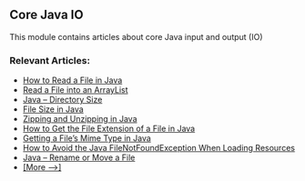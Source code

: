 ## Core Java IO

This module contains articles about core Java input and output (IO)

### Relevant Articles: 
- [How to Read a File in Java](https://www.baeldung.com/reading-file-in-java)
- [Read a File into an ArrayList](https://www.baeldung.com/java-file-to-arraylist)
- [Java – Directory Size](https://www.baeldung.com/java-folder-size)
- [File Size in Java](https://www.baeldung.com/java-file-size)
- [Zipping and Unzipping in Java](https://www.baeldung.com/java-compress-and-uncompress)
- [How to Get the File Extension of a File in Java](https://www.baeldung.com/java-file-extension)
- [Getting a File’s Mime Type in Java](https://www.baeldung.com/java-file-mime-type)
- [How to Avoid the Java FileNotFoundException When Loading Resources](https://www.baeldung.com/java-classpath-resource-cannot-be-opened)
- [Java – Rename or Move a File](https://www.baeldung.com/java-how-to-rename-or-move-a-file)
- [[More -->]](/core-java-modules/core-java-io-2)
